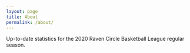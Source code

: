 ```yaml
---
layout: page
title: About
permalink: /about/
---
```


Up-to-date statistics for the 2020 Raven Circle Basketball League regular season.


[jekyll-organization]: https://github.com/jekyll
